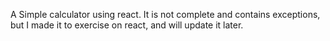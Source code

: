 A Simple calculator using react.
It is not complete and contains exceptions, but I made it to exercise on react, and will update it later.
